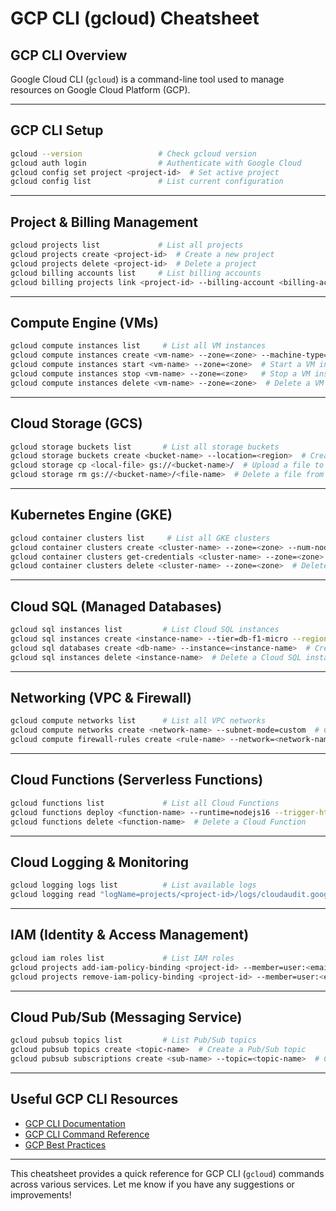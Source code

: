 # GCP CLI (gcloud) Cheatsheet

## **GCP CLI Overview**
Google Cloud CLI (`gcloud`) is a command-line tool used to manage resources on Google Cloud Platform (GCP).

---

## **GCP CLI Setup**
```sh
gcloud --version                 # Check gcloud version
gcloud auth login                # Authenticate with Google Cloud
gcloud config set project <project-id>  # Set active project
gcloud config list               # List current configuration
```

---

## **Project & Billing Management**
```sh
gcloud projects list             # List all projects
gcloud projects create <project-id>  # Create a new project
gcloud projects delete <project-id>  # Delete a project
gcloud billing accounts list     # List billing accounts
gcloud billing projects link <project-id> --billing-account <billing-account-id>  # Link billing account to project
```

---

## **Compute Engine (VMs)**
```sh
gcloud compute instances list     # List all VM instances
gcloud compute instances create <vm-name> --zone=<zone> --machine-type=e2-medium --image-family=debian-11 --image-project=debian-cloud  # Create a VM instance
gcloud compute instances start <vm-name> --zone=<zone>  # Start a VM instance
gcloud compute instances stop <vm-name> --zone=<zone>   # Stop a VM instance
gcloud compute instances delete <vm-name> --zone=<zone>  # Delete a VM instance
```

---

## **Cloud Storage (GCS)**
```sh
gcloud storage buckets list       # List all storage buckets
gcloud storage buckets create <bucket-name> --location=<region>  # Create a new bucket
gcloud storage cp <local-file> gs://<bucket-name>/  # Upload a file to GCS
gcloud storage rm gs://<bucket-name>/<file-name>  # Delete a file from GCS
```

---

## **Kubernetes Engine (GKE)**
```sh
gcloud container clusters list     # List all GKE clusters
gcloud container clusters create <cluster-name> --zone=<zone> --num-nodes=2  # Create a GKE cluster
gcloud container clusters get-credentials <cluster-name> --zone=<zone>  # Connect to a GKE cluster
gcloud container clusters delete <cluster-name> --zone=<zone>  # Delete a GKE cluster
```

---

## **Cloud SQL (Managed Databases)**
```sh
gcloud sql instances list         # List Cloud SQL instances
gcloud sql instances create <instance-name> --tier=db-f1-micro --region=<region>  # Create a Cloud SQL instance
gcloud sql databases create <db-name> --instance=<instance-name>  # Create a database in Cloud SQL
gcloud sql instances delete <instance-name>  # Delete a Cloud SQL instance
```

---

## **Networking (VPC & Firewall)**
```sh
gcloud compute networks list      # List all VPC networks
gcloud compute networks create <network-name> --subnet-mode=custom  # Create a new VPC
gcloud compute firewall-rules create <rule-name> --network=<network-name> --allow tcp:22  # Create a firewall rule
```

---

## **Cloud Functions (Serverless Functions)**
```sh
gcloud functions list             # List all Cloud Functions
gcloud functions deploy <function-name> --runtime=nodejs16 --trigger-http --entry-point=<entry-function>  # Deploy a Cloud Function
gcloud functions delete <function-name>  # Delete a Cloud Function
```

---

## **Cloud Logging & Monitoring**
```sh
gcloud logging logs list          # List available logs
gcloud logging read "logName=projects/<project-id>/logs/cloudaudit.googleapis.com%2Factivity" --limit=10  # Read logs
```

---

## **IAM (Identity & Access Management)**
```sh
gcloud iam roles list             # List IAM roles
gcloud projects add-iam-policy-binding <project-id> --member=user:<email> --role=roles/editor  # Assign a role to a user
gcloud projects remove-iam-policy-binding <project-id> --member=user:<email> --role=roles/editor  # Remove a role from a user
```

---

## **Cloud Pub/Sub (Messaging Service)**
```sh
gcloud pubsub topics list         # List Pub/Sub topics
gcloud pubsub topics create <topic-name>  # Create a Pub/Sub topic
gcloud pubsub subscriptions create <sub-name> --topic=<topic-name>  # Create a subscription
```

---

## **Useful GCP CLI Resources**
- [GCP CLI Documentation](https://cloud.google.com/sdk/docs/)
- [GCP CLI Command Reference](https://cloud.google.com/sdk/gcloud/reference)
- [GCP Best Practices](https://cloud.google.com/architecture/framework)

---

This cheatsheet provides a quick reference for GCP CLI (`gcloud`) commands across various services. Let me know if you have any suggestions or improvements!

